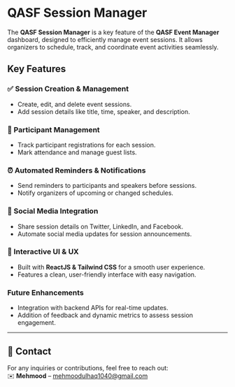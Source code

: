 # QASF Session Manager

The **QASF Session Manager** is a key feature of the **QASF Event Manager** dashboard, designed to efficiently manage event sessions. It allows organizers to schedule, track, and coordinate event activities seamlessly.

## Key Features  

### ✅ Session Creation & Management  
- Create, edit, and delete event sessions.  
- Add session details like title, time, speaker, and description.  

### 👥 Participant Management  
- Track participant registrations for each session.  
- Mark attendance and manage guest lists.  

### ⏰ Automated Reminders & Notifications  
- Send reminders to participants and speakers before sessions.  
- Notify organizers of upcoming or changed schedules.  

### 📲 Social Media Integration  
- Share session details on Twitter, LinkedIn, and Facebook.  
- Automate social media updates for session announcements.  

### 🎨 Interactive UI & UX  
- Built with **ReactJS & Tailwind CSS** for a smooth user experience.  
- Features a clean, user-friendly interface with easy navigation.  

### Future Enhancements  
- Integration with backend APIs for real-time updates.  
- Addition of feedback and dynamic metrics to assess session engagement.  

---

## 📧 Contact  
For any inquiries or contributions, feel free to reach out:  
✉️ **Mehmood** – mehmoodulhaq1040@gmail.com  


